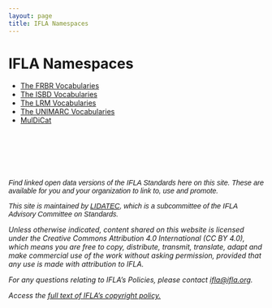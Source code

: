 ```yaml
---
layout: page
title: IFLA Namespaces
---
```


# IFLA Namespaces

* [The FRBR Vocabularies](fr)
* [The ISBD Vocabularies](isbd)
* [The LRM Vocabularies](lrm)
* [The UNIMARC Vocabularies](unimarc)
* [MulDiCat](muldicat)

<p><br></p>
<p><br></p>
<p><br></p>
<p><em><span style="font-size: 14px; font-family: Tahoma, Geneva, sans-serif;">Find linked open data versions of the IFLA Standards here on this site. These are available for you and your organization to link to, use and promote.</span></em></p>
<p><em><span style="font-size: 14px; font-family: Tahoma, Geneva, sans-serif;">This site is maintained by <a href="https://www.ifla.org/lidatec" rel="noopener noreferrer" target="_blank">LIDATEC</a>, which is a subcommittee of the IFLA Advisory Committee on Standards.&nbsp;</span></em></p>

_Unless otherwise indicated, content shared on this website is licensed under the Creative Commons Attribution 4.0 International (CC BY 4.0), which means you are free to copy, distribute, transmit, translate, adapt and make commercial use of the work without asking permission, provided that any use is made with attribution to IFLA._

_For any questions relating to IFLA’s Policies, please contact ifla@ifla.org._

_Access the [full text of IFLA’s copyright policy.](https://www.ifla.org/copyright/)_
